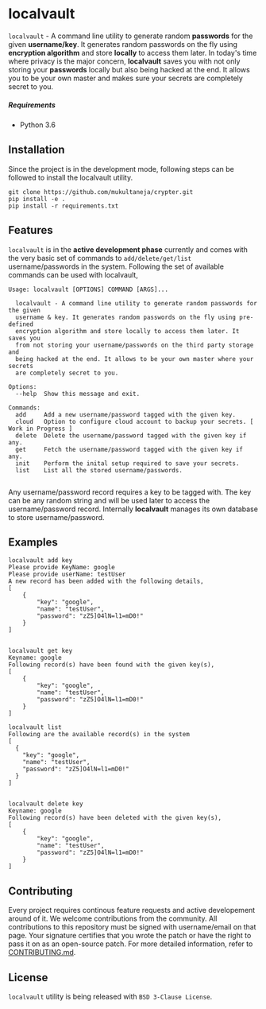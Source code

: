 # localvault

```localvault``` - A command line utility to generate random **passwords** for the given **username/key**. It generates random passwords on the fly using **encryption algorithm** and store **locally** to access them later. In today's time where privacy is the major concern, **localvault** saves you with not only storing your **passwords** locally but also being hacked at the end. It allows you to be your own master and makes sure your secrets are completely secret to you.

##### Requirements
- Python 3.6

## Installation
Since the project is in the development mode, following steps can be followed to install the localvault utility.
```
git clone https://github.com/mukultaneja/crypter.git
pip install -e .
pip install -r requirements.txt
```

## Features
```localvault``` is in the **active development phase** currently and comes with the very basic set of commands to `add/delete/get/list` username/passwords in the system. Following the set of available commands can be used with localvault,

```
Usage: localvault [OPTIONS] COMMAND [ARGS]...

  localvault - A command line utility to generate random passwords for the given
  username & key. It generates random passwords on the fly using pre-defined
  encryption algorithm and store locally to access them later. It saves you
  from not storing your username/passwords on the third party storage and
  being hacked at the end. It allows to be your own master where your secrets
  are completely secret to you.

Options:
  --help  Show this message and exit.

Commands:
  add     Add a new username/password tagged with the given key.
  cloud   Option to configure cloud account to backup your secrets. [ Work in Progress ]
  delete  Delete the username/password tagged with the given key if any.
  get     Fetch the username/password tagged with the given key if any.
  init    Perform the inital setup required to save your secrets.
  list    List all the stored username/passwords.
  
```

Any username/password record requires a key to be tagged with. The key can be any random string and will be used later to access the username/password record. Internally **localvault** manages its own database to store username/password.


## Examples
```
localvault add key
Please provide KeyName: google
Please provide userName: testUser
A new record has been added with the following details,
[
    {
        "key": "google",
        "name": "testUser",
        "password": "zZ5]O4lN=l1=mD0!"
    }
]


localvault get key
Keyname: google
Following record(s) have been found with the given key(s),
[
    {
        "key": "google",
        "name": "testUser",
        "password": "zZ5]O4lN=l1=mD0!"
    }
]

localvault list
Following are the available record(s) in the system
[
  {
    "key": "google",
    "name": "testUser",
    "password": "zZ5]O4lN=l1=mD0!"
  }
]


localvault delete key
Keyname: google
Following record(s) have been deleted with the given key(s),
[
    {
        "key": "google",
        "name": "testUser",
        "password": "zZ5]O4lN=l1=mD0!"
    }
]
```

## Contributing
Every project requires continous feature requests and active developement around of it. We welcome contributions from the community. All contributions to this repository must be signed with username/email on that page. Your signature certifies that you wrote the patch or have the right to pass it on as an open-source patch. For more detailed information, refer to [CONTRIBUTING.md]().

## License
`localvault` utility is being released with `BSD 3-Clause License`.